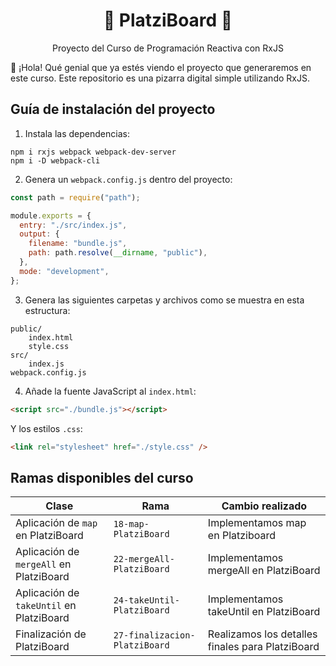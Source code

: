 <h1 align="center">🔡 PlatziBoard 🎲</h1>

<p align="center">
  Proyecto del Curso de Programación Reactiva con RxJS
</p>

👋 ¡Hola! Qué genial que ya estés viendo el proyecto que generaremos en este curso.
Este repositorio es una pizarra digital simple utilizando RxJS.

## Guía de instalación del proyecto

1. Instala las dependencias:

```console
npm i rxjs webpack webpack-dev-server
npm i -D webpack-cli
```

2. Genera un `webpack.config.js` dentro del proyecto:

```javascript
const path = require("path");

module.exports = {
  entry: "./src/index.js",
  output: {
    filename: "bundle.js",
    path: path.resolve(__dirname, "public"),
  },
  mode: "development",
};
```

3. Genera las siguientes carpetas y archivos como se muestra en esta estructura:

```console
public/
    index.html
    style.css
src/
    index.js
webpack.config.js
```

4. Añade la fuente JavaScript al `index.html`:

```html
<script src="./bundle.js"></script>
```

Y los estilos `.css`:

```html
<link rel="stylesheet" href="./style.css" />
```

## Ramas disponibles del curso

| **Clase**                                | **Rama**                   | **Cambio realizado**                             |
| ---------------------------------------- | -------------------------- | ------------------------------------------------ |
| Aplicación de `map` en PlatziBoard       | `18-map-PlatziBoard`       | Implementamos map en Platziboard                 |
| Aplicación de `mergeAll` en PlatziBoard  | `22-mergeAll-PlatziBoard`  | Implementamos mergeAll en PlatziBoard            |
| Aplicación de `takeUntil` en PlatziBoard | `24-takeUntil-PlatziBoard` | Implementamos takeUntil en PlatziBoard           |
| Finalización de PlatziBoard              | `27-finalizacion-PlatziBoard`          | Realizamos los detalles finales para PlatziBoard |

